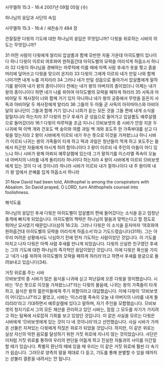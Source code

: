 사무엘하 15:3 - 16:4 
2007년 09월 05일 (수)

하나님의 응답과 사단의 속임



사무엘하 15:3 - 16:4 / 새찬송가 484 장


관찰질문
다윗의 기도에 대한 하나님의 응답은 무엇입니까?
다윗을 위로하는 시바의 의도는 무엇입니까?

31 어떤 사람이 다윗에게 알리되 압살롬과 함께 모반한 자들 가운데 아히도벨이 있나이다 하니 다윗이 이르되 여호와여 원하옵건대 아히도벨의 모략을 어리석게 하옵소서 하니라 32 다윗이 하나님을 경배하는 마루턱에 이를 때에 아렉 사람 후새가 옷을 찢고 흙을 머리에 덮어쓰고 다윗을 맞으러 온지라 33 다윗이 그에게 이르되 네가 만일 나와 함께 나아가면 내게 누를 끼치리라 34 그러나 네가 만일 성읍으로 돌아가서 압살롬에게 말하기를 왕이여 내가 왕의 종이니이다 전에는 내가 왕의 아버지의 종이었더니 이제는 내가 왕의 종이니이다 하면 네가 나를 위하여 아히도벨의 모략을 패하게 하리라 35 사독과 아비아달 두 제사장이 너와 함께 거기 있지 아니하냐 네가 왕의 궁중에서 무엇을 듣든지 사독과 아비아달 두 제사장에게 알리라 36 그들의 두 아들 곧 사독의 아히마아스와 아비아달의 요나단이 그들과 함께 거기 있나니 너희가 듣는 모든 것을 그들 편에 내게 소식을 알릴지니라 하는지라 37 다윗의 친구 후새가 곧 성읍으로 들어가고 압살롬도 예루살렘으로 들어갔더라 16:1 다윗이 마루턱을 조금 지나니 므비보셋의 종 시바가 안장 지운 두 나귀에 떡 이백 개와 건포도 백 송이와 여름 과일 백 개와 포도주 한 가죽부대를 싣고 다윗을 맞는지라 
2 왕이 시바에게 이르되 네가 무슨 뜻으로 이것을 가져왔느냐 하니 시바가 이르되 나귀는 왕의 가족들이 타게 하고 떡과 과일은 청년들이 먹게 하고 포도주는 들에서 피곤한 자들에게 마시게 하려 함이니이다 3 왕이 이르되 네 주인의 아들이 어디 있느냐 하니 시바가 왕께 아뢰되 예루살렘에 있는데 그가 말하기를 이스라엘 족속이 오늘 내 아버지의 나라를 내게 돌리리라 하나이다 하는지라 4 왕이 시바에게 이르되 므비보셋에게 있는 것이 다 네 것이니라 하니라 시바가 이르되 내가 절하나이다 내 주 왕이여 내가 왕 앞에서 은혜를 입게 하옵소서 하니라  

31 Now David had been told, Ahithophel is among the conspirators with Absalom. So David prayed, O LORD, turn Ahithophels counsel into foolishness.

해석도움





하나님의 응답인 후새  다윗은 아히도벨이 압살롬의 편에 들어갔다는 소식을 듣고 엄청난 충격에 빠지게 되었습니다. 아히도벨의 책략은 하나님의 말씀과 맞먹는다고 할 정도로 뛰어난 모사였기 때문입니다(삼하 16:23). 그러나 다윗은 이 소식을 듣자마자 ‘여호와여 원하옵건대 아히도벨의 모략을 어리석게 하옵소서’라고 기도드렸습니다(31하). 그는 아무리 어려운 상황에서도 낙심하기 전에 먼저 기도하는 사람이었던 것입니다. 이 기도를 마치고 나자 다윗은 아렉 사람 후새를 만나게 되었습니다. 다윗의 신실한 친구였던 후새는 그의 기도에 대한 하나님의 즉각적인 응답이었던 것입니다. 이에 다윗은 확신을 가지고 ‘네가 나를 위하여 아히도벨의 모략을 패하게 하리라’라고 하면서 후새를 왕궁으로 돌려보내고 있습니다(34).   

거짓 위로를 주는 시바  
므비보셋의 종 시바가 많은 음식을 나귀에 싣고 피난길에 오른 다윗을 맞이했습니다. 시바는 ‘무슨 뜻으로 이것을 가져왔느냐?’라는 다윗의 물음에, 나귀는 왕의 가족들이 타게 하고, 음식은 왕의 젊은이들에게 주기 위함이라고 대답했습니다. 이에 다윗이 ‘므비보셋이 어디있느냐?’라고 물었고, 시바는 ‘이스라엘 족속이 오늘 내 아버지의 나라를 내게 돌리리라’라고 기대하면서 예루살렘에 있다고 말하며, 자기 주인을 모함했습니다. 므비보셋의 청지기로서 그의 모든 재산을 관리하고 있던 시바는, 점점 그 모두를 자기가 가지려고 하는 탐욕에 사로잡혀 기회를 보고 있었던 것입니다. 이 같은 사실을 모르는 다윗은 시바에게 ‘므비보셋에게 있는 것이 다 네 것이니라’라고 선언했습니다. 사실 시바가 가져온 선물은 지쳐있는 다윗에게 적잖은 위로가 되었을 것입니다. 하지만, 이 같은 위로는 실상 자신의 악한 음모를 달성하기 위한 거짓 위로에 지나지 않는 것이었습니다. 사단은 이처럼 거짓 위로를 통하여 우리의 판단을 어둡게 하고 진실한 자들과의 사이를 이간질할 때가 있습니다. 특별히 환난의 때에 있을 때 우리는 이 같은 거짓 위로에 훨씬 더 속기가 쉽습니다. 그러므로 양측의 말을 제대로 다 듣고, 기도를 통해 분별할 수 있을 때까지는 섣불리 결론을 내려서는 안 됩니다.